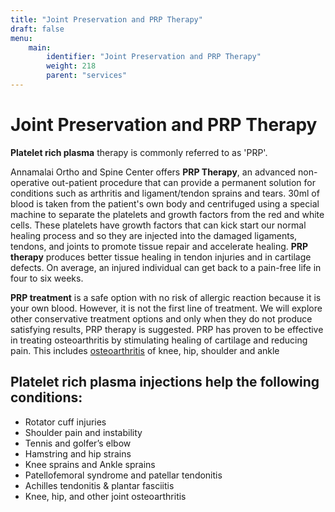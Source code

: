 ```yaml
---
title: "Joint Preservation and PRP Therapy"
draft: false
menu:
    main:
        identifier: "Joint Preservation and PRP Therapy"
        weight: 218
        parent: "services"
---
```


# Joint Preservation and PRP Therapy

**Platelet rich plasma** therapy is commonly referred to as 'PRP'.  

Annamalai Ortho and Spine Center offers **PRP Therapy**, an advanced non-operative out-patient procedure that can provide a permanent solution for conditions such as arthritis and ligament/tendon sprains and tears. 30ml of blood is taken from the patient's own body and centrifuged using a special machine to separate the platelets and growth factors from the red and white cells. These platelets have growth factors that can kick start our normal healing process and so they are injected into the damaged ligaments, tendons, and joints to promote tissue repair and accelerate healing. **PRP therapy** produces better tissue healing in tendon injuries and in cartilage defects. On average, an injured individual can get back to a pain-free life in four to six weeks.

**PRP treatment** is a safe option with no risk of allergic reaction because it is your own blood. However, it is not the first line of treatment. We will explore other conservative treatment options and only when they do not produce satisfying results, PRP therapy is suggested. PRP has proven to be effective in treating osteoarthritis by stimulating healing of cartilage and reducing pain. This includes [osteoarthritis](/arthritis-management) of knee, hip, shoulder and ankle

## Platelet rich plasma injections help the following conditions:
- Rotator cuff injuries
- Shoulder pain and instability
- Tennis and golfer’s elbow
- Hamstring and hip strains
- Knee sprains and Ankle sprains
- Patellofemoral syndrome and patellar tendonitis
- Achilles tendonitis & plantar fasciitis
- Knee, hip, and other joint osteoarthritis